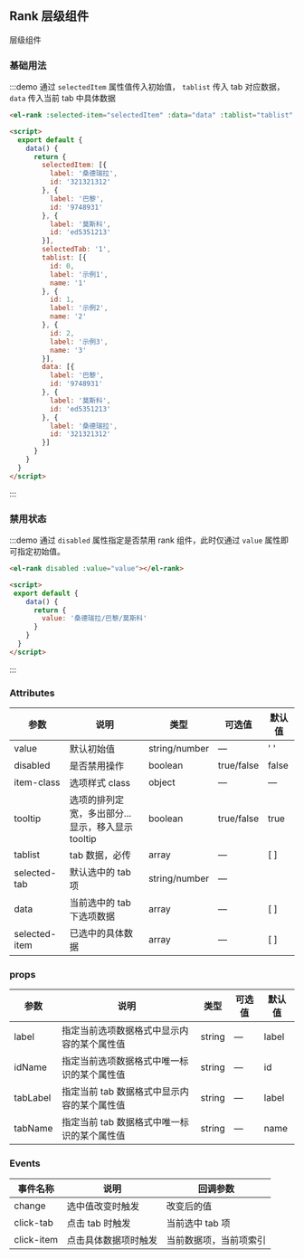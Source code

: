 ## Rank 层级组件

层级组件

### 基础用法

:::demo 通过 `selectedItem` 属性值传入初始值， `tablist` 传入 tab 对应数据，`data` 传入当前 tab 中具体数据
```html
<el-rank :selected-item="selectedItem" :data="data" :tablist="tablist" :selected-tab="selectedTab"></el-rank>

<script>
  export default {
    data() {
      return {
        selectedItem: [{
          label: '桑德瑞拉',
          id: '321321312'
        }, {
          label: '巴黎',
          id: '9748931'
        }, {
          label: '莫斯科',
          id: 'ed5351213'
        }],
        selectedTab: '1',
        tablist: [{
          id: 0,
          label: '示例1',
          name: '1'
        }, {
          id: 1,
          label: '示例2',
          name: '2'
        }, {
          id: 2,
          label: '示例3',
          name: '3'
        }],
        data: [{
          label: '巴黎',
          id: '9748931'
        }, {
          label: '莫斯科',
          id: 'ed5351213'
        }, {
          label: '桑德瑞拉',
          id: '321321312'
        }]
      }
    }
  }
</script>
```
:::

### 禁用状态

:::demo 通过 `disabled` 属性指定是否禁用 rank 组件，此时仅通过 `value` 属性即可指定初始值。
```html
<el-rank disabled :value="value"></el-rank>

<script>
 export default {
    data() {
      return {
        value: '桑德瑞拉/巴黎/莫斯科'
      }
    }
  }
</script>
```
:::

### Attributes
| 参数      | 说明    | 类型      | 可选值       | 默认值   |
|---------- |-------- |---------- |-------------  |-------- |
| value | 默认初始值 | string/number | — | ' ' |
| disabled | 是否禁用操作 | boolean | true/false | false |
| item-class | 选项样式 class | object | — | — |
| tooltip | 选项的排列定宽，多出部分...显示，移入显示 tooltip | boolean | true/false | true |
| tablist | tab 数据，必传 | array | — | [ ] |
| selected-tab | 默认选中的 tab 项 | string/number | — |  |
| data | 当前选中的 tab 下选项数据 | array | — | [ ] |
| selected-item | 已选中的具体数据 | array | — | [ ] |

### props
| 参数      | 说明    | 类型      | 可选值       | 默认值   |
|---------- |-------- |---------- |-------------  |-------- |
| label | 指定当前选项数据格式中显示内容的某个属性值 | string | — | label |
| idName | 指定当前选项数据格式中唯一标识的某个属性值 | string | — | id |
| tabLabel | 指定当前 tab 数据格式中显示内容的某个属性值 | string | — | label |
| tabName | 指定当前 tab 数据格式中唯一标识的某个属性值 | string | — | name |

### Events
| 事件名称      | 说明    | 回调参数      |
|---------- |-------- |---------- |
| change | 选中值改变时触发 | 改变后的值 |
| click-tab | 点击 tab 时触发 | 当前选中 tab 项 |
| click-item | 点击具体数据项时触发 | 当前数据项，当前项索引 |


